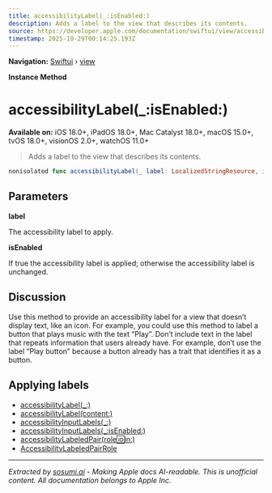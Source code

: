 ```yaml
---
title: accessibilityLabel(_:isEnabled:)
description: Adds a label to the view that describes its contents.
source: https://developer.apple.com/documentation/swiftui/view/accessibilitylabel(_:isenabled:)
timestamp: 2025-10-29T00:14:25.193Z
---
```


**Navigation:** [Swiftui](/documentation/swiftui) › [view](/documentation/swiftui/view)

**Instance Method**

# accessibilityLabel(_:isEnabled:)

**Available on:** iOS 18.0+, iPadOS 18.0+, Mac Catalyst 18.0+, macOS 15.0+, tvOS 18.0+, visionOS 2.0+, watchOS 11.0+

> Adds a label to the view that describes its contents.

```swift
nonisolated func accessibilityLabel(_ label: LocalizedStringResource, isEnabled: Bool) -> ModifiedContent<Self, AccessibilityAttachmentModifier>
```

## Parameters

**label**

The accessibility label to apply.



**isEnabled**

If true the accessibility label is applied; otherwise the accessibility label is unchanged.



## Discussion

Use this method to provide an accessibility label for a view that doesn’t display text, like an icon. For example, you could use this method to label a button that plays music with the text “Play”. Don’t include text in the label that repeats information that users already have. For example, don’t use the label “Play button” because a button already has a trait that identifies it as a button.

## Applying labels

- [accessibilityLabel(_:)](/documentation/swiftui/view/accessibilitylabel(_:))
- [accessibilityLabel(content:)](/documentation/swiftui/view/accessibilitylabel(content:))
- [accessibilityInputLabels(_:)](/documentation/swiftui/view/accessibilityinputlabels(_:))
- [accessibilityInputLabels(_:isEnabled:)](/documentation/swiftui/view/accessibilityinputlabels(_:isenabled:))
- [accessibilityLabeledPair(role:id:in:)](/documentation/swiftui/view/accessibilitylabeledpair(role:id:in:))
- [AccessibilityLabeledPairRole](/documentation/swiftui/accessibilitylabeledpairrole)

---

*Extracted by [sosumi.ai](https://sosumi.ai) - Making Apple docs AI-readable.*
*This is unofficial content. All documentation belongs to Apple Inc.*
